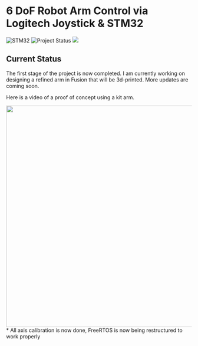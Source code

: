 # 6 DoF Robot Arm Control via Logitech Joystick & STM32

![STM32](https://img.shields.io/badge/Microcontroller-STM32-white)
![Project Status](https://img.shields.io/badge/Project-In%20Progress-yellow)
![](https://geps.dev/progress/90)

## Current Status

The first stage of the project is now completed. I am currently working on designing a refined arm in Fusion that will be 3d-printed. More updates are coming soon.

Here is a video of a proof of concept using a kit arm.

<div align="center">
      <a href="https://www.youtube.com/watch?v=ikd64a26juY">
         <img src="https://img.youtube.com/vi/ikd64a26juY/0.jpg" style="width: 600px;">
      </a>
</div>
* All axis calibration is now done, FreeRTOS is now being restructured to work properly
